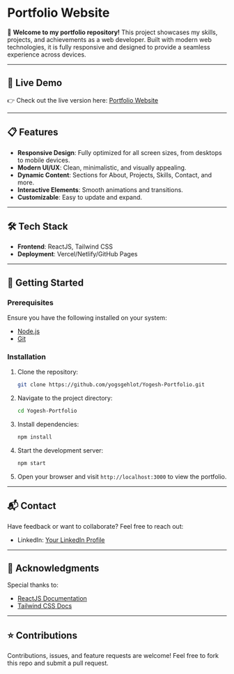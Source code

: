 # Portfolio Website

🚀 **Welcome to my portfolio repository!** This project showcases my skills, projects, and achievements as a web developer. Built with modern web technologies, it is fully responsive and designed to provide a seamless experience across devices.

---

## 🌟 Live Demo

👉 Check out the live version here: [Portfolio Website](https://yogesh-portfoilo.vercel.app/)

---

## 📋 Features

- **Responsive Design**: Fully optimized for all screen sizes, from desktops to mobile devices.
- **Modern UI/UX**: Clean, minimalistic, and visually appealing.
- **Dynamic Content**: Sections for About, Projects, Skills, Contact, and more.
- **Interactive Elements**: Smooth animations and transitions.
- **Customizable**: Easy to update and expand.

---

## 🛠️ Tech Stack

- **Frontend**: ReactJS, Tailwind CSS
- **Deployment**: Vercel/Netlify/GitHub Pages

---

## 🚀 Getting Started

### Prerequisites

Ensure you have the following installed on your system:

- [Node.js](https://nodejs.org/)
- [Git](https://git-scm.com/)

### Installation

1. Clone the repository:
   ```bash
   git clone https://github.com/yogsgehlot/Yogesh-Portfolio.git
   ```
2. Navigate to the project directory:
   ```bash
   cd Yogesh-Portfolio
   ```
3. Install dependencies:
   ```bash
   npm install
   ```
4. Start the development server:
   ```bash
   npm start
   ```
5. Open your browser and visit `http://localhost:3000` to view the portfolio.

---

## 📬 Contact

Have feedback or want to collaborate? Feel free to reach out:

- LinkedIn: [Your LinkedIn Profile](https://linkedin.com/in/yogsgehlot)

---

## 🙌 Acknowledgments

Special thanks to:

- [ReactJS Documentation](https://reactjs.org/docs/getting-started.html)
- [Tailwind CSS Docs](https://tailwindcss.com/docs)

---

## ⭐ Contributions

Contributions, issues, and feature requests are welcome! Feel free to fork this repo and submit a pull request.


